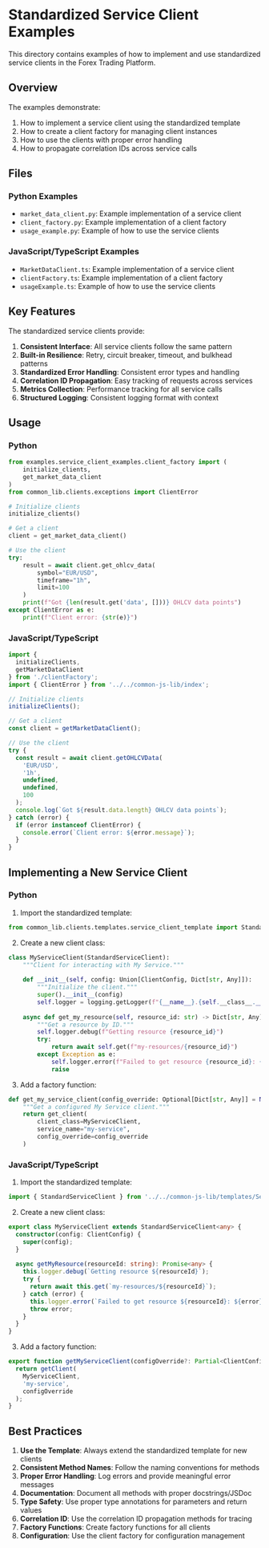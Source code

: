 # Standardized Service Client Examples

This directory contains examples of how to implement and use standardized service clients in the Forex Trading Platform.

## Overview

The examples demonstrate:

1. How to implement a service client using the standardized template
2. How to create a client factory for managing client instances
3. How to use the clients with proper error handling
4. How to propagate correlation IDs across service calls

## Files

### Python Examples

- `market_data_client.py`: Example implementation of a service client
- `client_factory.py`: Example implementation of a client factory
- `usage_example.py`: Example of how to use the service clients

### JavaScript/TypeScript Examples

- `MarketDataClient.ts`: Example implementation of a service client
- `clientFactory.ts`: Example implementation of a client factory
- `usageExample.ts`: Example of how to use the service clients

## Key Features

The standardized service clients provide:

1. **Consistent Interface**: All service clients follow the same pattern
2. **Built-in Resilience**: Retry, circuit breaker, timeout, and bulkhead patterns
3. **Standardized Error Handling**: Consistent error types and handling
4. **Correlation ID Propagation**: Easy tracking of requests across services
5. **Metrics Collection**: Performance tracking for all service calls
6. **Structured Logging**: Consistent logging format with context

## Usage

### Python

```python
from examples.service_client_examples.client_factory import (
    initialize_clients,
    get_market_data_client
)
from common_lib.clients.exceptions import ClientError

# Initialize clients
initialize_clients()

# Get a client
client = get_market_data_client()

# Use the client
try:
    result = await client.get_ohlcv_data(
        symbol="EUR/USD",
        timeframe="1h",
        limit=100
    )
    print(f"Got {len(result.get('data', []))} OHLCV data points")
except ClientError as e:
    print(f"Client error: {str(e)}")
```

### JavaScript/TypeScript

```typescript
import { 
  initializeClients, 
  getMarketDataClient 
} from './clientFactory';
import { ClientError } from '../../common-js-lib/index';

// Initialize clients
initializeClients();

// Get a client
const client = getMarketDataClient();

// Use the client
try {
  const result = await client.getOHLCVData(
    'EUR/USD',
    '1h',
    undefined,
    undefined,
    100
  );
  console.log(`Got ${result.data.length} OHLCV data points`);
} catch (error) {
  if (error instanceof ClientError) {
    console.error(`Client error: ${error.message}`);
  }
}
```

## Implementing a New Service Client

### Python

1. Import the standardized template:

```python
from common_lib.clients.templates.service_client_template import StandardServiceClient
```

2. Create a new client class:

```python
class MyServiceClient(StandardServiceClient):
    """Client for interacting with My Service."""
    
    def __init__(self, config: Union[ClientConfig, Dict[str, Any]]):
        """Initialize the client."""
        super().__init__(config)
        self.logger = logging.getLogger(f"{__name__}.{self.__class__.__name__}")
    
    async def get_my_resource(self, resource_id: str) -> Dict[str, Any]:
        """Get a resource by ID."""
        self.logger.debug(f"Getting resource {resource_id}")
        try:
            return await self.get(f"my-resources/{resource_id}")
        except Exception as e:
            self.logger.error(f"Failed to get resource {resource_id}: {str(e)}")
            raise
```

3. Add a factory function:

```python
def get_my_service_client(config_override: Optional[Dict[str, Any]] = None) -> MyServiceClient:
    """Get a configured My Service client."""
    return get_client(
        client_class=MyServiceClient,
        service_name="my-service",
        config_override=config_override
    )
```

### JavaScript/TypeScript

1. Import the standardized template:

```typescript
import { StandardServiceClient } from '../../common-js-lib/templates/ServiceClientTemplate';
```

2. Create a new client class:

```typescript
export class MyServiceClient extends StandardServiceClient<any> {
  constructor(config: ClientConfig) {
    super(config);
  }
  
  async getMyResource(resourceId: string): Promise<any> {
    this.logger.debug(`Getting resource ${resourceId}`);
    try {
      return await this.get(`my-resources/${resourceId}`);
    } catch (error) {
      this.logger.error(`Failed to get resource ${resourceId}: ${error}`);
      throw error;
    }
  }
}
```

3. Add a factory function:

```typescript
export function getMyServiceClient(configOverride?: Partial<ClientConfig>): MyServiceClient {
  return getClient(
    MyServiceClient,
    'my-service',
    configOverride
  );
}
```

## Best Practices

1. **Use the Template**: Always extend the standardized template for new clients
2. **Consistent Method Names**: Follow the naming conventions for methods
3. **Proper Error Handling**: Log errors and provide meaningful error messages
4. **Documentation**: Document all methods with proper docstrings/JSDoc
5. **Type Safety**: Use proper type annotations for parameters and return values
6. **Correlation ID**: Use the correlation ID propagation methods for tracing
7. **Factory Functions**: Create factory functions for all clients
8. **Configuration**: Use the client factory for configuration management